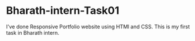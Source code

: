 # Bharath-intern-Task01

I've done Responsive Portfolio website using HTMl and CSS.
This is my first task in Bharath intern.
